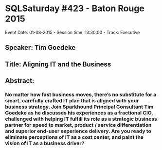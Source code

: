 # SQLSaturday #423 - Baton Rouge 2015
Event Date: 01-08-2015 - Session time: 13:30:00 - Track: Executive
## Speaker: Tim Goedeke
## Title: Aligning IT and the Business
## Abstract:
### No matter how fast business moves, there’s no substitute for a smart, carefully crafted IT plan that is aligned with your business strategy. Join Sparkhound Principal Consultant Tim Goedeke as he discusses his experiences as a fractional CIO, challenged with helping IT fulfill its role as a strategic business partner for speed to market, product / service differentiation and superior end-user experience delivery. Are you ready to eliminate perceptions of IT as a cost center, and paint the vision of IT as a business driver? 
